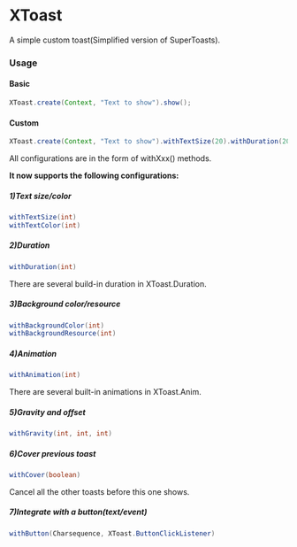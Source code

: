 XToast
====
A simple custom toast(Simplified version of SuperToasts).

### Usage

#### Basic
```java
XToast.create(Context, "Text to show").show();
```

#### Custom
```java
XToast.create(Context, "Text to show").withTextSize(20).withDuration(2000).show();
```

All configurations are in the form of withXxx() methods.

**It now supports the following configurations:**
##### 1)Text size/color
```java
withTextSize(int)
withTextColor(int)
```
    
##### 2)Duration
```java
withDuration(int)
```
There are several build-in duration in XToast.Duration.

##### 3)Background color/resource
```java
withBackgroundColor(int)
withBackgroundResource(int)
```

##### 4)Animation
```java
withAnimation(int)
```
There are several built-in animations in XToast.Anim.

##### 5)Gravity and offset
```java
withGravity(int, int, int)
```

##### 6)Cover previous toast
```java
withCover(boolean)
```
Cancel all the other toasts before this one shows.

##### 7)Integrate with a button(text/event)
```java
withButton(Charsequence, XToast.ButtonClickListener)
```

